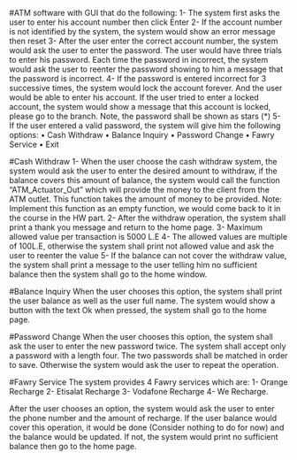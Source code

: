    #ATM software with GUI that do the following:
1- The system first asks the user to enter his account number then click Enter
2- If the account number is not identified by the system, the system would show an error message
   then reset
3- After the user enter the correct account number, the system would ask the user to enter the
   password. The user would have three trials to enter his password. Each time the password in
   incorrect, the system would ask the user to reenter the password showing to him a message that
   the password is incorrect.
4- If the password is entered incorrect for 3 successive times, the system would lock the account
   forever. And the user would be able to enter his account. If the user tried to enter a locked account,
   the system would show a message that this account is locked, please go to the branch.
   Note, the password shall be shown as stars (*)
5- If the user entered a valid password, the system will give him the following options:
   • Cash Withdraw       • Balance Inquiry
   • Password Change     • Fawry Service
   • Exit
   
   
   #Cash Withdraw
1- When the user choose the cash withdraw system, the system would ask the user to enter the
   desired amount to withdraw, if the balance covers this amount of balance, the system would
   call the function “ATM_Actuator_Out” which will provide the money to the client from the ATM
   outlet. This function takes the amount of money to be provided.
   Note: Implement this function as an empty function, we would come back to it in the course
   in the HW part.
2- After the withdraw operation, the system shall print a thank you message and return to the
   home page.
3- Maximum allowed value per transaction is 5000 L.E
4- The allowed values are multiple of 100L.E, otherwise the system shall print not allowed value
   and ask the user to reenter the value
5- If the balance can not cover the withdraw value, the system shall print a message to the user
   telling him no sufficient balance then the system shall go to the home window.
   
   #Balance Inquiry
   When the user chooses this option, the system shall print the user balance as well as the user full
   name. The system would show a button with the text Ok when pressed, the system shall go to the
   home page.
   
   #Password Change
   When the user chooses this option, the system shall ask the user to enter the new password twice.
   The system shall accept only a password with a length four. The two passwords shall be matched in
   order to save. Otherwise the system would ask the user to repeat the operation.

   #Fawry Service
   The system provides 4 Fawry services which are:
1- Orange Recharge
2- Etisalat Recharge
3- Vodafone Recharge
4- We Recharge.

   After the user chooses an option, the system would ask the user to enter the phone number and
   the amount of recharge. If the user balance would cover this operation, it would be done (Consider
   nothing to do for now) and the balance would be updated. If not, the system would print no
   sufficient balance then go to the home page.
